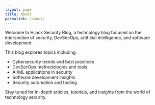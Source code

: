 ```yaml
---
layout: page
title: About
permalink: /about/
---
```


Welcome to Hijack Security Blog, a technology blog focused on the intersection of security, DevSecOps, artificial intelligence, and software development.

This blog explores topics including:
- Cybersecurity trends and best practices
- DevSecOps methodologies and tools
- AI/ML applications in security
- Software development insights
- Security automation and tooling

Stay tuned for in-depth articles, tutorials, and insights from the world of technology security.
